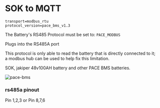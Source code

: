 # SOK to MQTT

```
transport=modbus_rtu
protocol_version=pace_bms_v1.3
```
The Battery's RS485 Protocol must be set to: `PACE_MODBUS` 

Plugs into the RS485A port

This protocol is only able to read the battery that is directly connected to it; a modbus hub can be used to help fix this limitation. 

SOK, jakiper 48v100AH battery and other PACE BMS batteries.

![pace-bms](https://github.com/HotNoob/InverterModBusToMQTT/assets/2180145/1ea28956-5d74-4bdb-9732-341d492d15c3)

### rs485a pinout ### 
Pin 1,2,3 or Pin 8,7,6